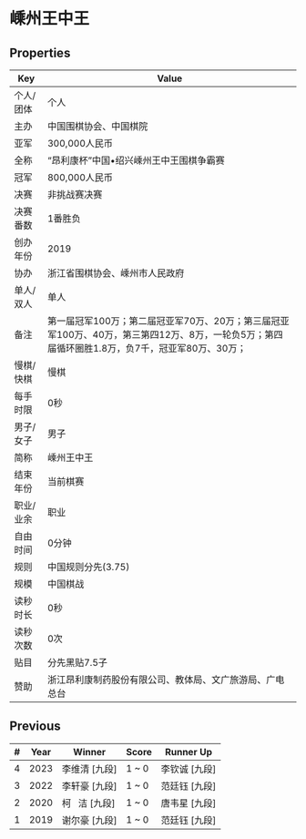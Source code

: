 # 嵊州王中王

## Properties

| Key | Value |
| --- | ----- |
| 个人/团体 | 个人 |
| 主办 | 中国围棋协会、中国棋院 |
| 亚军 | 300,000人民币 |
| 全称 | “昂利康杯”中国•绍兴嵊州王中王围棋争霸赛 |
| 冠军 | 800,000人民币 |
| 决赛 | 非挑战赛决赛 |
| 决赛番数 | 1番胜负 |
| 创办年份 | 2019 |
| 协办 | 浙江省围棋协会、嵊州市人民政府 |
| 单人/双人 | 单人 |
| 备注 | 第一届冠军100万；第二届冠亚军70万、20万；第三届冠亚军100万、40万，第三第四12万、8万，一轮负5万；第四届循环圈胜1.8万，负7千，冠亚军80万、30万； |
| 慢棋/快棋 | 慢棋 |
| 每手时限 | 0秒 |
| 男子/女子 | 男子 |
| 简称 | 嵊州王中王 |
| 结束年份 | 当前棋赛 |
| 职业/业余 | 职业 |
| 自由时间 | 0分钟 |
| 规则 | 中国规则分先(3.75) |
| 规模 | 中国棋战 |
| 读秒时长 | 0秒 |
| 读秒次数 | 0次 |
| 贴目 | 分先黑贴7.5子 |
| 赞助 | 浙江昂利康制药股份有限公司、教体局、文广旅游局、广电总台 |

## Previous

| # | Year | Winner | Score | Runner Up |
| --- | --- | --- | --- | --- |
| 4 | 2023 | 李维清 [九段] | 1 ~ 0 | 李钦诚 [九段] |
| 3 | 2022 | 李轩豪 [九段] | 1 ~ 0 | 范廷钰 [九段] |
| 2 | 2020 | 柯   洁 [九段] | 1 ~ 0 | 唐韦星 [九段] |
| 1 | 2019 | 谢尔豪 [九段] | 1 ~ 0 | 范廷钰 [九段] |

